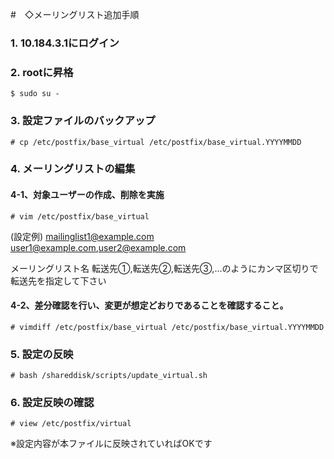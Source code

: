#　◇メーリングリスト追加手順

### 1. 10.184.3.1にログイン   
### 2. rootに昇格 
```
$ sudo su -
```

### 3. 設定ファイルのバックアップ 
```
# cp /etc/postfix/base_virtual /etc/postfix/base_virtual.YYYYMMDD
```
### 4. メーリングリストの編集 
#### 4-1、対象ユーザーの作成、削除を実施

```
# vim /etc/postfix/base_virtual
```

(設定例)
mailinglist1@example.com user1@example.com,user2@example.com

メーリングリスト名 転送先①,転送先②,転送先③,…のようにカンマ区切りで転送先を指定して下さい

#### 4-2、差分確認を行い、変更が想定どおりであることを確認すること。 

```
# vimdiff /etc/postfix/base_virtual /etc/postfix/base_virtual.YYYYMMDD
```
### 5. 設定の反映 
```
# bash /shareddisk/scripts/update_virtual.sh
```

### 6. 設定反映の確認 
```
# view /etc/postfix/virtual
```
※設定内容が本ファイルに反映されていればOKです
